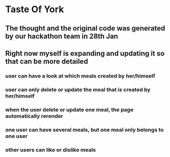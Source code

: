 # Taste Of York
## The thought and the original code was generated by our hackathon team in 28th Jan
## Right now myself is expanding and updating it so that can be more detailed
### user can have a look at which meals created by her/himself
### user can only delete or update the meal that is created by her/himself
### when the user delete or update one meal, the page automatically rerender
### one user can have several meals, but one meal only belongs to one user
### other users can like or dislike meals
